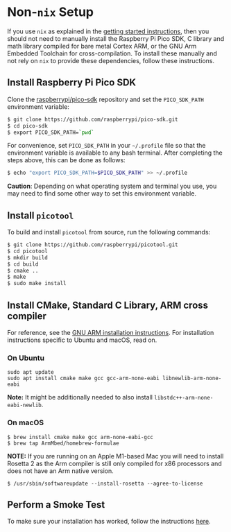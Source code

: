 # Non-`nix` Setup

If you use `nix` as explained in the [getting started instructions](./GettingStarted.html#configure-nix), then you should not need to manually install the Raspberry Pi Pico SDK, C library and math library compiled for bare metal Cortex ARM, or the GNU Arm Embedded Toolchain for cross-compilation. To install these manually and not rely on `nix` to provide these dependencies, follow these instructions.

## Install Raspberry Pi Pico SDK

Clone the [raspberrypi/pico-sdk](https://github.com/raspberrypi/pico-sdk) repository and set the `PICO_SDK_PATH` environment variable:

```bash
$ git clone https://github.com/raspberrypi/pico-sdk.git
$ cd pico-sdk
$ export PICO_SDK_PATH=`pwd`
```

For convenience, set `PICO_SDK_PATH` in your `~/.profile` file so that the environment variable is available to any bash terminal. After completing the steps above, this can be done as follows:

```bash
$ echo "export PICO_SDK_PATH=$PICO_SDK_PATH" >> ~/.profile
```

__Caution__: Depending on what operating system and terminal you use, you may need to find some other way to set this environment variable.

## Install `picotool`
To build and install `picotool` from source, run the following commands:

```bash
$ git clone https://github.com/raspberrypi/picotool.git
$ cd picotool
$ mkdir build
$ cd build
$ cmake ..
$ make
$ sudo make install
```

## Install CMake, Standard C Library, ARM cross compiler

For reference, see the [GNU ARM installation instructions](https://developer.arm.com/downloads/-/arm-gnu-toolchain-downloads). For installation instructions specific to Ubuntu and macOS, read on.

### On Ubuntu

```
sudo apt update
sudo apt install cmake make gcc gcc-arm-none-eabi libnewlib-arm-none-eabi
```
**Note:** It might be additionally needed to also install `libstdc++-arm-none-eabi-newlib`.

### On macOS

```
$ brew install cmake make gcc arm-none-eabi-gcc
$ brew tap ArmMbed/homebrew-formulae
```

**NOTE:** If you are running on an Apple M1-based Mac you will need to install Rosetta 2 as the Arm compiler is still only compiled for x86 processors and does not have an Arm native version.
```
$ /usr/sbin/softwareupdate --install-rosetta --agree-to-license
```

## Perform a Smoke Test

To make sure your installation has worked, follow the instructions [here](Tools.html#using-the-command-line).
